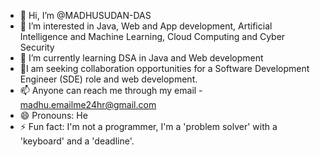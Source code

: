 - 👋 Hi, I’m @MADHUSUDAN-DAS
- 👀 I’m interested in Java, Web and App development, Artificial Intelligence and Machine Learning, Cloud Computing and Cyber Security
- 🌱 I’m currently learning DSA in Java and Web development
- 💞️I am seeking collaboration opportunities for a Software Development Engineer (SDE) role and web development.
- 📫 Anyone can reach me through my email             - madhu.emailme24hr@gmail.com
- 😄 Pronouns: He
- ⚡ Fun fact: I'm not a programmer, I'm a 'problem solver' with a 'keyboard' and a 'deadline'.

<!---
MADHUSUDAN-DAS/MADHUSUDAN-DAS is a ✨ special ✨ repository because its `README.md` (this file) appears on your GitHub profile.
You can click the Preview link to take a look at your changes.
--->
